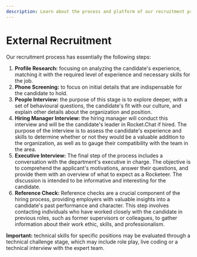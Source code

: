 ```yaml
---
description: Learn about the process and platform of our recruitment process.
---
```


# External Recruitment

Our recruitment process has essentially the following steps:

1. **Profile Research:** focusing on analyzing the candidate's experience, matching it with the required level of experience and necessary skills for the job.
2. **Phone Screening:** to focus on initial details that are indispensable for the candidate to hold.
3. **People Interview:** the purpose of this stage is to explore deeper, with a set of behavioural questions, the candidate's fit with our culture, and explain other details about the organization and position.
4. **Hiring Manager Interview:** the hiring manager will conduct this interview and will be the candidate's leader in Rocket.Chat if hired. The purpose of the interview is to assess the candidate's experience and skills to determine whether or not they would be a valuable addition to the organization, as well as to gauge their compatibility with the team in the area.
5. **Executive Interview:** The final step of the process includes a conversation with the department's executive in charge. The objective is to comprehend the applicant's motivations, answer their questions, and provide them with an overview of what to expect as a Rocketeer. The discussion is intended to be informative and interesting for the candidate.
6. **Reference Check:** Reference checks are a crucial component of the hiring process, providing employers with valuable insights into a candidate's past performance and character. This step involves contacting individuals who have worked closely with the candidate in previous roles, such as former supervisors or colleagues, to gather information about their work ethic, skills, and professionalism.

**Important:** technical skills for specific positions may be evaluated through a technical challenge stage, which may include role play, live coding or a technical interview with the expert team.
